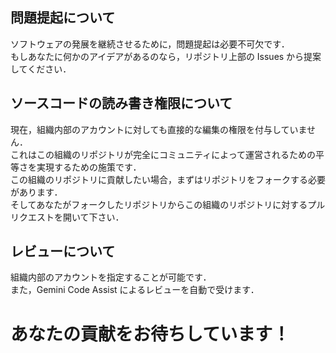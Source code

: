 ## 問題提起について
ソフトウェアの発展を継続させるために，問題提起は必要不可欠です．  
もしあなたに何かのアイデアがあるのなら，リポジトリ上部の Issues から提案してください．

## ソースコードの読み書き権限について
現在，組織内部のアカウントに対しても直接的な編集の権限を付与していません．  
これはこの組織のリポジトリが完全にコミュニティによって運営されるための平等さを実現するための施策です．  
この組織のリポジトリに貢献したい場合，まずはリポジトリをフォークする必要があります．  
そしてあなたがフォークしたリポジトリからこの組織のリポジトリに対するプルリクエストを開いて下さい．  

## レビューについて
組織内部のアカウントを指定することが可能です．  
また，Gemini Code Assist によるレビューを自動で受けます．  

# あなたの貢献をお待ちしています！